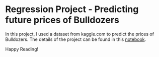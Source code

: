 # Regression Project - Predicting future prices of Bulldozers

In this project, I used a dataset from kaggle.com to predict the prices of Bulldozers. The details of the project can be found in this [notebook]().

Happy Reading!
